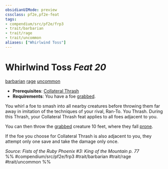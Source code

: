 ```yaml
---
obsidianUIMode: preview
cssclass: pf2e,pf2e-feat
tags:
- compendium/src/pf2e/frp3
- trait/barbarian
- trait/rage
- trait/uncommon
aliases: ["Whirlwind Toss"]
---
```

# Whirlwind Toss  *Feat 20*  
[barbarian](../../Rules/traits/barbarian.md)  [rage](../../Rules/traits/rage.md)  [uncommon](../../Rules/traits/uncommon.md)  

- **Prerequisites**: [Collateral Thrash](collateral-thrash.md)
- **Requirements**: You have a foe [grabbed](../../Rules/conditions.md#Grabbed).

You whirl a foe to smash into all nearby creatures before throwing them far away in imitation of the techniques of your rival, Ran-To. You Thrash. During this Thrash, your Collateral Thrash feat applies to all foes adjacent to you.

You can then throw the [grabbed](../../Rules/conditions.md#Grabbed) creature 10 feet, where they fall [prone](../../Rules/conditions.md#Prone).

If the foe you choose for Collateral Thrash is also adjacent to you, they attempt only one save and take the damage only once.

*Source: Fists of the Ruby Phoenix #3: King of the Mountain p. 77*  
%% #compendium/src/pf2e/frp3 #trait/barbarian #trait/rage #trait/uncommon %%
